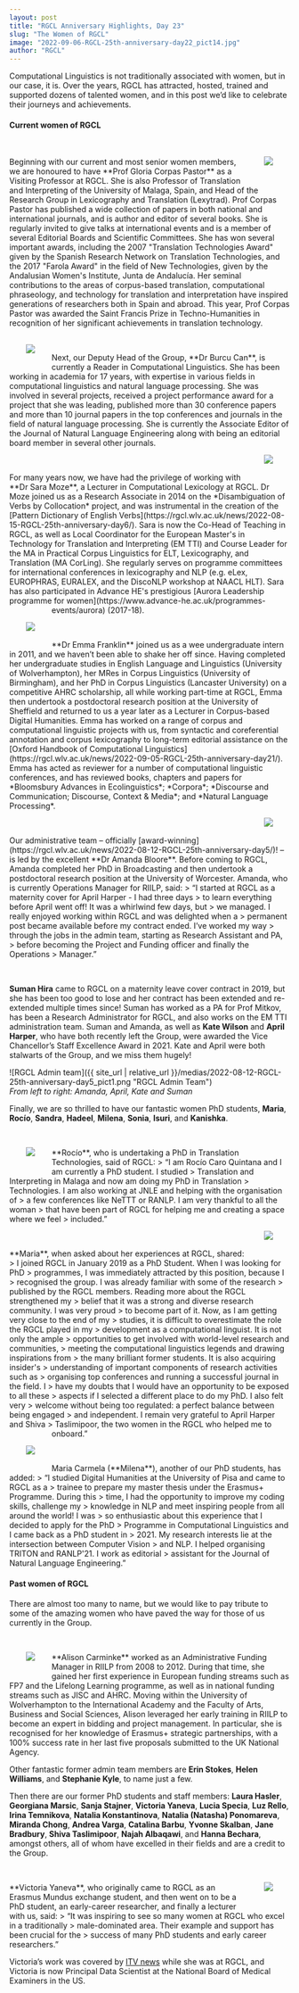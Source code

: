 ```yaml
---
layout: post
title: "RGCL Anniversary Highlights, Day 23"
slug: "The Women of RGCL"
image: "2022-09-06-RGCL-25th-anniversary-day22_pict14.jpg"
author: "RGCL"
---
```


Computational Linguistics is not traditionally associated with women, but in
our case, it is. Over the years, RGCL has attracted, hosted, trained and
supported dozens of talented women, and in this post we’d like to celebrate
their journeys and achievements.

#### Current women of RGCL

<img style="float: right; margin:30px 30px 30px 30px" src="{{ site_url | relative_url }}/medias/2022-09-07-RGCL-25th-anniversary-day23_pict1.jpg">
<p>&nbsp;</p>
Beginning with our current and most senior women members, we are honoured to
have **Prof Gloria Corpas Pastor** as a Visiting Professor at RGCL. She is also
Professor of Translation and Interpreting of the University of Malaga, Spain,
and Head of the Research Group in Lexicography and Translation (Lexytrad). Prof
Corpas Pastor has published a wide collection of papers in both national and
international journals, and is author and editor of several books. She is
regularly invited to give talks at international events and is a member of
several Editorial Boards and Scientific Committees. She has won several
important awards, including the 2007 "Translation Technologies Award" given by
the Spanish Research Network on Translation Technologies, and the 2017 "Farola
Award" in the field of New Technologies, given by the Andalusian Women's
Institute, Junta de Andalucía.  Her seminal contributions to the areas of
corpus-based translation, computational phraseology, and technology for
translation and interpretation have inspired generations of researchers both in
Spain and abroad. This year, Prof Corpas Pastor was awarded the Saint Francis
Prize in Techno-Humanities in recognition of her significant achievements in
translation technology.

<img style="float: left; margin:30px 30px 30px 30px" src="{{ site_url | relative_url }}/medias/2022-09-07-RGCL-25th-anniversary-day23_pict2.jpg">
<p>&nbsp;</p>
Next, our Deputy Head of the Group, **Dr Burcu Can**, is currently a Reader in
Computational Linguistics. She has been working in academia for 17 years, with
expertise in various fields in computational linguistics and natural language
processing. She was involved in several projects, received a project
performance award for a project that she was leading, published more than 30
conference papers and more than 10 journal papers in the top conferences and
journals in the field of natural language processing. She is currently the
Associate Editor of the Journal of Natural Language Engineering along with
being an editorial board member in several other journals. 


<img style="float: right; margin:30px 30px 30px 30px" src="{{ site_url | relative_url }}/medias/2022-09-07-RGCL-25th-anniversary-day23_pict3.png">
<p>&nbsp;</p>
For many years now, we have had the privilege of working with **Dr Sara Moze**, a
Lecturer in Computational Lexicology at RGCL. Dr Moze joined us as a Research
Associate in 2014 on the *Disambiguation of Verbs by Collocation* project, and
was instrumental in the creation of the [Pattern Dictionary of English Verbs](https://rgcl.wlv.ac.uk/news/2022-08-15-RGCL-25th-anniversary-day6/).
Sara is now the Co-Head of Teaching in RGCL, as well as Local Coordinator for
the European Master's in Technology for Translation and Interpreting (EM TTI)
and Course Leader for the MA in Practical Corpus Linguistics for ELT,
Lexicography, and Translation (MA CorLing). She regularly serves on programme
committees for international conferences in lexicography and NLP (e.g. eLex,
EUROPHRAS, EURALEX, and the DiscoNLP workshop at NAACL HLT). Sara has also
participated in Advance HE's prestigious [Aurora Leadership programme for women](https://www.advance-he.ac.uk/programmes-events/aurora)
(2017-18).

<img style="float: left; margin:30px 30px 30px 30px" src="{{ site_url | relative_url }}/medias/2022-09-07-RGCL-25th-anniversary-day23_pict4.jpg">
<p>&nbsp;</p>
**Dr Emma Franklin** joined us as a wee undergraduate intern in 2011, and we
haven’t been able to shake her off since. Having completed her undergraduate
studies in English Language and Linguistics (University of Wolverhampton), her
MRes in Corpus Linguistics (University of Birmingham), and her PhD in Corpus
Linguistics (Lancaster University) on a competitive AHRC scholarship, all while
working part-time at RGCL, Emma then undertook a postdoctoral research position
at the University of Sheffield and returned to us a year later as a Lecturer in
Corpus-based Digital Humanities. Emma has worked on a range of corpus and
computational linguistic projects with us, from syntactic and coreferential
annotation and corpus lexicography to long-term editorial assistance on the
[Oxford Handbook of Computational Linguistics](https://rgcl.wlv.ac.uk/news/2022-09-05-RGCL-25th-anniversary-day21/). Emma has acted as reviewer for a
number of computational linguistic conferences, and has reviewed books,
chapters and papers for *Bloomsbury Advances in Ecolinguistics*; *Corpora*;
*Discourse and Communication; Discourse, Context & Media*; and *Natural Language
Processing*.

<img style="float: right; margin:30px 30px 30px 30px" src="{{ site_url | relative_url }}/medias/2022-09-07-RGCL-25th-anniversary-day23_pict5.jpg">
<p>&nbsp;</p>
Our administrative team – officially [award-winning](https://rgcl.wlv.ac.uk/news/2022-08-12-RGCL-25th-anniversary-day5/)! – is led by the excellent
**Dr Amanda Bloore**. Before coming to RGCL, Amanda completed her PhD in
Broadcasting and then undertook a postdoctoral research position at the
University of Worcester. Amanda, who is currently Operations Manager for RIILP,
said: 
> “I started at RGCL as a maternity cover for April Harper - I had three days
> to learn everything before April went off! It was a whirlwind few days, but
> we managed. I really enjoyed working within RGCL and was delighted when a
> permanent post became available before my contract ended. I’ve worked my way
> through the jobs in the admin team, starting as Research Assistant and PA,
> before becoming the Project and Funding officer and finally the Operations
> Manager.”

<p>&nbsp;</p>

**Suman Hira** came to RGCL on a maternity leave cover contract in 2019, but she
has been too good to lose and her contract has been extended and re-extended
multiple times since! Suman has worked as a PA for Prof Mitkov, has been a
Research Administrator for RGCL, and also works on the EM TTI administration
team. Suman and Amanda, as well as **Kate Wilson** and **April Harper**, who have both
recently left the Group, were awarded the Vice Chancellor’s Staff Excellence
Award in 2021. Kate and April were both stalwarts of the Group, and we miss
them hugely!

![RGCL Admin team]({{ site_url | relative_url }}/medias/2022-08-12-RGCL-25th-anniversary-day5_pict1.png "RGCL Admin Team")  
*From left to right: Amanda, April, Kate and Suman*

Finally, we are so thrilled to have our fantastic women PhD students, **Maria**, **Rocío**, **Sandra**, **Hadeel**, **Milena**, **Sonia**, **Isuri**, and **Kanishka**. 


<img style="float: left; margin:30px 30px 30px 30px" src="{{ site_url | relative_url }}/medias/2022-09-07-RGCL-25th-anniversary-day23_pict7.jpg">
<p>&nbsp;</p>
**Rocío**, who is undertaking a PhD in Translation Technologies, said of RGCL: 
> “I am Rocío Caro Quintana and I am currently a PhD student. I studied
> Translation and Interpreting in Malaga and now am doing my PhD in Translation
> Technologies. I am also working at JNLE and helping with the organisation of
> a few conferences like NeTTT or RANLP. I am very thankful to all the woman
> that have been part of RGCL for helping me and creating a space where we feel
> included.”


<img style="float: right; margin:30px 30px 30px 30px" src="{{ site_url | relative_url }}/medias/2022-09-07-RGCL-25th-anniversary-day23_pict8.jpg">
<p>&nbsp;</p>
**Maria**, when asked about her experiences at RGCL, shared:
> I joined RGCL in January 2019 as a PhD Student. When I was looking for PhD
> programmes, I was immediately attracted by this position, because I
> recognised the group. I was already familiar with some of the research
> published by the RGCL members. Reading more about the RGCL strengthened my
> belief that it was a strong and diverse research community. I was very proud
> to become part of it. Now, as I am getting very close to the end of my
> studies, it is difficult to overestimate the role the RGCL played in my
> development as a computational linguist. It is not only the ample
> opportunities to get involved with world-level research and communities,
> meeting the computational linguistics legends and drawing inspirations from
> the many brilliant former students. It is also acquiring insider's
> understanding of important components of research activities such as
> organising top conferences and running a successful journal in the field. I
> have my doubts that I would have an opportunity to be exposed to all these
> aspects if I selected a different place to do my PhD. I also felt very
> welcome without being too regulated: a perfect balance between being engaged
> and independent. I remain very grateful to April Harper and Shiva
> Taslimipoor, the two women in the RGCL who helped me to onboard.”


<img style="float: left; margin:30px 30px 30px 30px" src="{{ site_url | relative_url }}/medias/2022-09-07-RGCL-25th-anniversary-day23_pict9.jpg">
<p>&nbsp;</p>
Maria Carmela (**Milena**), another of our PhD students, has added:
> “I studied Digital Humanities at the University of Pisa and came to RGCL as a
> trainee to prepare my master thesis under the Erasmus+ Programme. During this
> time, I had the opportunity to improve my coding skills, challenge my
> knowledge in NLP and meet inspiring people from all around the world! I was
> so enthusiastic about this experience that I decided to apply for the PhD
> Programme in Computational Linguistics and I came back as a PhD student in
> 2021. My research interests lie at the intersection between Computer Vision
> and NLP. I helped organising TRITON and RANLP'21. I work as editorial
> assistant for the Journal of Natural Language Engineering.”


#### Past women of RGCL

There are almost too many to name, but we would like to pay tribute to some of
the amazing women who have paved the way for those of us currently in the
Group.

<img style="float: left; margin:30px 30px 30px 30px" src="{{ site_url | relative_url }}/medias/2022-09-07-RGCL-25th-anniversary-day23_pict10.jpg">
<p>&nbsp;</p>
**Alison Carminke** worked as an Administrative Funding Manager in RIILP from 2008
to 2012. During that time, she gained her first experience in European funding
streams such as FP7 and the Lifelong Learning programme, as well as in national
funding streams such as JISC and AHRC. Moving within the University of
Wolverhampton to the International Academy and the Faculty of Arts, Business
and Social Sciences, Alison leveraged her early training in RIILP to become an
expert in bidding and project management. In particular, she is recognised for
her knowledge of Erasmus+ strategic partnerships, with a 100% success rate in
her last five proposals submitted to the UK National Agency.

Other fantastic former admin team members are **Erin Stokes**, **Helen Williams**, and **Stephanie Kyle**, to name just a few.

Then there are our former PhD students and staff members: **Laura Hasler**,
**Georgiana Marsic**, **Sanja Stajner**, **Victoria Yaneva**, **Lucia Specia**,
**Luz Rello**, **Irina Temnikova**, **Natalia Konstantinova**, **Natalia
(Natasha) Ponomareva**, **Miranda Chong**, **Andrea Varga**, **Catalina
Barbu**, **Yvonne Skalban**, **Jane Bradbury**, **Shiva Taslimipoor**, **Najah
Albaqawi**, and **Hanna Bechara**, amongst others, all of whom have excelled in
their fields and are a credit to the Group.

<img style="float: right; margin:30px 30px 30px 30px" src="{{ site_url | relative_url }}/medias/2022-09-07-RGCL-25th-anniversary-day23_pict11.jpg">
<p>&nbsp;</p>
**Victoria Yaneva**, who originally came to RGCL as an Erasmus Mundus exchange
student, and then went on to be a PhD student, an early-career researcher, and
finally a lecturer with us, said:
> “It was inspiring to see so many women at RGCL who excel in a traditionally
> male-dominated area. Their example and support has been crucial for the
> success of many PhD students and early career researchers.” 

Victoria’s work was covered by [ITV
news](https://rgcl.wlv.ac.uk/news/2022-08-11-RGCL-25th-anniversary-day4/) while
she was at RGCL, and Victoria is now Principal Data Scientist at the National
Board of Medical Examiners in the US.
